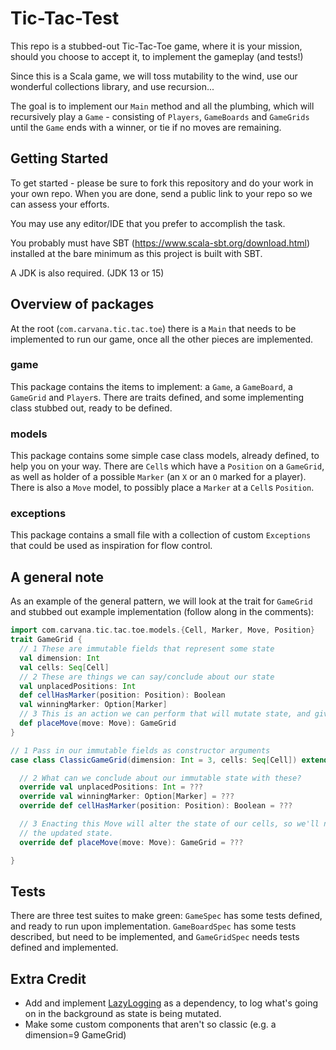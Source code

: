 Tic-Tac-Test
============

This repo is a stubbed-out Tic-Tac-Toe game, where it is your mission,
should you choose to accept it, to implement the gameplay (and tests!)

Since this is a Scala game, we will toss mutability to the wind, use our
wonderful collections library, and use recursion...

The goal is to implement our `Main` method and all the plumbing, which will recursively play a `Game` -
consisting of `Players`, `GameBoards` and `GameGrids` until the `Game` ends with a winner, or tie if no moves
are remaining.

## Getting Started

To get started - please be sure to fork this repository and do your work in your own repo.  When you are done, send a public link to your repo so we can assess your efforts.

You may use any editor/IDE that you prefer to accomplish the task.

You probably must have SBT (https://www.scala-sbt.org/download.html) installed at the bare minimum as this project is built with SBT.

A JDK is also required. (JDK 13 or 15)

## Overview of packages

At the root (`com.carvana.tic.tac.toe`) there is a `Main` that needs to be implemented to run our game, once all the
other pieces are implemented.

### game
This package contains the items to implement: a `Game`, a `GameBoard`, a `GameGrid` and `Player`s. 
There are traits defined, and some implementing class stubbed out, ready to be defined.

### models
This package contains some simple case class models, already defined, to help you on your way. There are `Cell`s which
have a `Position` on a `GameGrid`, as well as holder of a possible `Marker` (an `X` or an `O` marked for a player).
There is also a `Move` model, to possibly place a `Marker` at a `Cell`s `Position`.

### exceptions
This package contains a small file with a collection of custom `Exceptions` that could be used as inspiration 
for flow control.


## A general note

As an example of the general pattern, we will look at the trait for `GameGrid` 
and stubbed out example implementation (follow along in the comments):

```scala
import com.carvana.tic.tac.toe.models.{Cell, Marker, Move, Position}
trait GameGrid {
  // 1 These are immutable fields that represent some state
  val dimension: Int
  val cells: Seq[Cell]
  // 2 These are things we can say/conclude about our state
  val unplacedPositions: Int
  def cellHasMarker(position: Position): Boolean
  val winningMarker: Option[Marker]
  // 3 This is an action we can perform that will mutate state, and give us back a new instance with the new state
  def placeMove(move: Move): GameGrid
}

// 1 Pass in our immutable fields as constructor arguments
case class ClassicGameGrid(dimension: Int = 3, cells: Seq[Cell]) extends GameGrid {

  // 2 What can we conclude about our immutable state with these?
  override val unplacedPositions: Int = ???
  override val winningMarker: Option[Marker] = ???
  override def cellHasMarker(position: Position): Boolean = ???

  // 3 Enacting this Move will alter the state of our cells, so we'll need to return a new instance with
  // the updated state.
  override def placeMove(move: Move): GameGrid = ???

}
```

## Tests

There are three test suites to make green: `GameSpec` has some tests defined, and ready to run upon implementation. `GameBoardSpec` has some tests described,
but need to be implemented, and `GameGridSpec` needs tests defined and implemented.

## Extra Credit

* Add and implement [LazyLogging](https://github.com/lightbend/scala-logging) as a dependency, to log what's going on in the background as state is being mutated.
* Make some custom components that aren't so classic (e.g. a dimension=9 GameGrid)